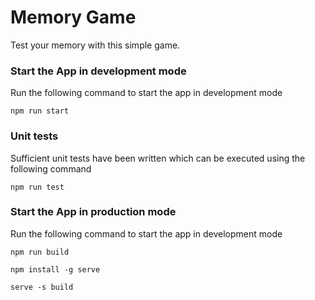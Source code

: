 # Memory Game
Test your memory with this simple game.

### Start the App in development mode

Run the following command to start the app in development mode

`npm run start`


### Unit tests

Sufficient unit tests have been written which can be executed using the following command

`npm run test`


### Start the App in production mode

Run the following command to start the app in development mode

`npm run build`

`npm install -g serve`

`serve -s build`